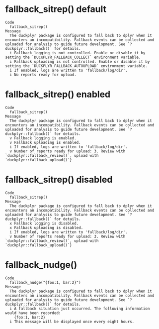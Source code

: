 # fallback_sitrep() default

    Code
      fallback_sitrep()
    Message
      The duckplyr package is configured to fall back to dplyr when it encounters an incompatibility. Fallback events can be collected and uploaded for analysis to guide future development. See `?duckplyr::fallback()` for details.
      i Fallback logging is not controlled. Enable or disable it by setting the `DUCKPLYR_FALLBACK_COLLECT` environment variable.
      i Fallback uploading is not controlled. Enable or disable it by setting the `DUCKPLYR_FALLBACK_AUTOUPLOAD` environment variable.
      i If enabled, logs are written to 'fallback/log/dir'.
      i No reports ready for upload.

# fallback_sitrep() enabled

    Code
      fallback_sitrep()
    Message
      The duckplyr package is configured to fall back to dplyr when it encounters an incompatibility. Fallback events can be collected and uploaded for analysis to guide future development. See `?duckplyr::fallback()` for details.
      v Fallback logging is enabled.
      v Fallback uploading is enabled.
      i If enabled, logs are written to 'fallback/log/dir'.
      v Number of reports ready for upload: 3. Review with `duckplyr::fallback_review()`, upload with `duckplyr::fallback_upload()`}

# fallback_sitrep() disabled

    Code
      fallback_sitrep()
    Message
      The duckplyr package is configured to fall back to dplyr when it encounters an incompatibility. Fallback events can be collected and uploaded for analysis to guide future development. See `?duckplyr::fallback()` for details.
      x Fallback logging is disabled.
      x Fallback uploading is disabled.
      i If enabled, logs are written to 'fallback/log/dir'.
      v Number of reports ready for upload: 3. Review with `duckplyr::fallback_review()`, upload with `duckplyr::fallback_upload()`}

# fallback_nudge()

    Code
      fallback_nudge("{foo:1, bar:2}")
    Message
      The duckplyr package is configured to fall back to dplyr when it encounters an incompatibility. Fallback events can be collected and uploaded for analysis to guide future development. See `?duckplyr::fallback()` for details.
      i A fallback situation just occurred. The following information would have been recorded:
        {foo:1, bar:2}
      i This message will be displayed once every eight hours.

